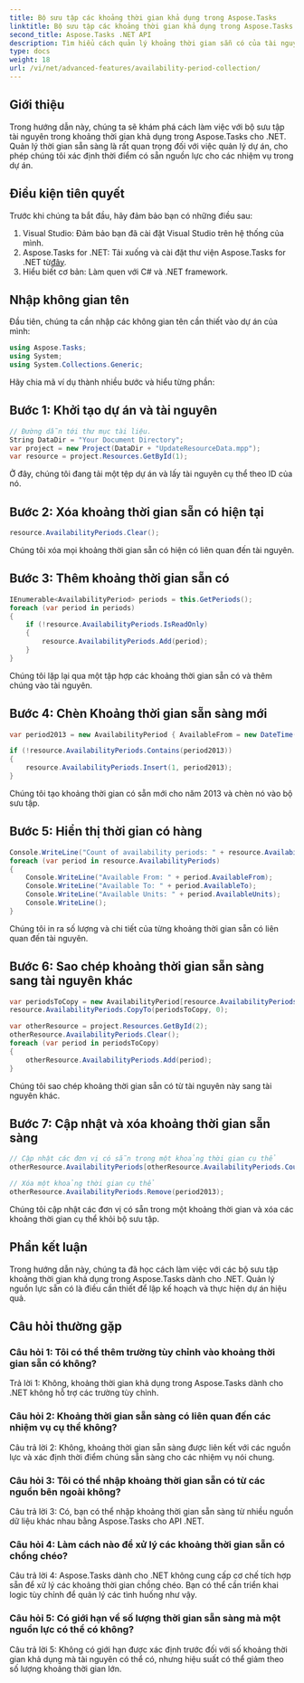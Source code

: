 ```yaml
---
title: Bộ sưu tập các khoảng thời gian khả dụng trong Aspose.Tasks
linktitle: Bộ sưu tập các khoảng thời gian khả dụng trong Aspose.Tasks
second_title: Aspose.Tasks .NET API
description: Tìm hiểu cách quản lý khoảng thời gian sẵn có của tài nguyên trong Aspose.Tasks for .NET. Hướng dẫn từng bước này hướng dẫn bạn cách thêm, cập nhật và xóa các khoảng thời gian sẵn có, đảm bảo lập kế hoạch nguồn lực dự án hiệu quả.
type: docs
weight: 18
url: /vi/net/advanced-features/availability-period-collection/
---
```

## Giới thiệu

Trong hướng dẫn này, chúng ta sẽ khám phá cách làm việc với bộ sưu tập tài nguyên trong khoảng thời gian khả dụng trong Aspose.Tasks cho .NET. Quản lý thời gian sẵn sàng là rất quan trọng đối với việc quản lý dự án, cho phép chúng tôi xác định thời điểm có sẵn nguồn lực cho các nhiệm vụ trong dự án.

## Điều kiện tiên quyết

Trước khi chúng ta bắt đầu, hãy đảm bảo bạn có những điều sau:

1. Visual Studio: Đảm bảo bạn đã cài đặt Visual Studio trên hệ thống của mình.
2.  Aspose.Tasks for .NET: Tải xuống và cài đặt thư viện Aspose.Tasks for .NET từ[đây](https://releases.aspose.com/tasks/net/).
3. Hiểu biết cơ bản: Làm quen với C# và .NET framework.

## Nhập không gian tên

Đầu tiên, chúng ta cần nhập các không gian tên cần thiết vào dự án của mình:

```csharp
using Aspose.Tasks;
using System;
using System.Collections.Generic;


```

Hãy chia mã ví dụ thành nhiều bước và hiểu từng phần:

## Bước 1: Khởi tạo dự án và tài nguyên

```csharp
// Đường dẫn tới thư mục tài liệu.
String DataDir = "Your Document Directory";
var project = new Project(DataDir + "UpdateResourceData.mpp");
var resource = project.Resources.GetById(1);
```

Ở đây, chúng tôi đang tải một tệp dự án và lấy tài nguyên cụ thể theo ID của nó.

## Bước 2: Xóa khoảng thời gian sẵn có hiện tại

```csharp
resource.AvailabilityPeriods.Clear();
```

Chúng tôi xóa mọi khoảng thời gian sẵn có hiện có liên quan đến tài nguyên.

## Bước 3: Thêm khoảng thời gian sẵn có

```csharp
IEnumerable<AvailabilityPeriod> periods = this.GetPeriods();
foreach (var period in periods)
{
    if (!resource.AvailabilityPeriods.IsReadOnly)
    {
        resource.AvailabilityPeriods.Add(period);
    }
}
```

Chúng tôi lặp lại qua một tập hợp các khoảng thời gian sẵn có và thêm chúng vào tài nguyên.

## Bước 4: Chèn Khoảng thời gian sẵn sàng mới

```csharp
var period2013 = new AvailabilityPeriod { AvailableFrom = new DateTime(2013, 1, 1), AvailableTo = new DateTime(2013, 12, 12), AvailableUnits = 0.81 };

if (!resource.AvailabilityPeriods.Contains(period2013))
{
    resource.AvailabilityPeriods.Insert(1, period2013);
}
```

Chúng tôi tạo khoảng thời gian có sẵn mới cho năm 2013 và chèn nó vào bộ sưu tập.

## Bước 5: Hiển thị thời gian có hàng

```csharp
Console.WriteLine("Count of availability periods: " + resource.AvailabilityPeriods.Count);
foreach (var period in resource.AvailabilityPeriods)
{
    Console.WriteLine("Available From: " + period.AvailableFrom);
    Console.WriteLine("Available To: " + period.AvailableTo);
    Console.WriteLine("Available Units: " + period.AvailableUnits);
    Console.WriteLine();
}
```

Chúng tôi in ra số lượng và chi tiết của từng khoảng thời gian sẵn có liên quan đến tài nguyên.

## Bước 6: Sao chép khoảng thời gian sẵn sàng sang tài nguyên khác

```csharp
var periodsToCopy = new AvailabilityPeriod[resource.AvailabilityPeriods.Count];
resource.AvailabilityPeriods.CopyTo(periodsToCopy, 0);

var otherResource = project.Resources.GetById(2);
otherResource.AvailabilityPeriods.Clear();
foreach (var period in periodsToCopy)
{
    otherResource.AvailabilityPeriods.Add(period);
}
```

Chúng tôi sao chép khoảng thời gian sẵn có từ tài nguyên này sang tài nguyên khác.

## Bước 7: Cập nhật và xóa khoảng thời gian sẵn sàng

```csharp
// Cập nhật các đơn vị có sẵn trong một khoảng thời gian cụ thể
otherResource.AvailabilityPeriods[otherResource.AvailabilityPeriods.Count - 2].AvailableUnits = 0.90;

// Xóa một khoảng thời gian cụ thể
otherResource.AvailabilityPeriods.Remove(period2013);
```

Chúng tôi cập nhật các đơn vị có sẵn trong một khoảng thời gian và xóa các khoảng thời gian cụ thể khỏi bộ sưu tập.

## Phần kết luận

Trong hướng dẫn này, chúng ta đã học cách làm việc với các bộ sưu tập khoảng thời gian khả dụng trong Aspose.Tasks dành cho .NET. Quản lý nguồn lực sẵn có là điều cần thiết để lập kế hoạch và thực hiện dự án hiệu quả.

## Câu hỏi thường gặp

### Câu hỏi 1: Tôi có thể thêm trường tùy chỉnh vào khoảng thời gian sẵn có không?

Trả lời 1: Không, khoảng thời gian khả dụng trong Aspose.Tasks dành cho .NET không hỗ trợ các trường tùy chỉnh.

### Câu hỏi 2: Khoảng thời gian sẵn sàng có liên quan đến các nhiệm vụ cụ thể không?

Câu trả lời 2: Không, khoảng thời gian sẵn sàng được liên kết với các nguồn lực và xác định thời điểm chúng sẵn sàng cho các nhiệm vụ nói chung.

### Câu hỏi 3: Tôi có thể nhập khoảng thời gian sẵn có từ các nguồn bên ngoài không?

Câu trả lời 3: Có, bạn có thể nhập khoảng thời gian sẵn sàng từ nhiều nguồn dữ liệu khác nhau bằng Aspose.Tasks cho API .NET.

### Câu hỏi 4: Làm cách nào để xử lý các khoảng thời gian sẵn có chồng chéo?

Câu trả lời 4: Aspose.Tasks dành cho .NET không cung cấp cơ chế tích hợp sẵn để xử lý các khoảng thời gian chồng chéo. Bạn có thể cần triển khai logic tùy chỉnh để quản lý các tình huống như vậy.

### Câu hỏi 5: Có giới hạn về số lượng thời gian sẵn sàng mà một nguồn lực có thể có không?

Câu trả lời 5: Không có giới hạn được xác định trước đối với số khoảng thời gian khả dụng mà tài nguyên có thể có, nhưng hiệu suất có thể giảm theo số lượng khoảng thời gian lớn.